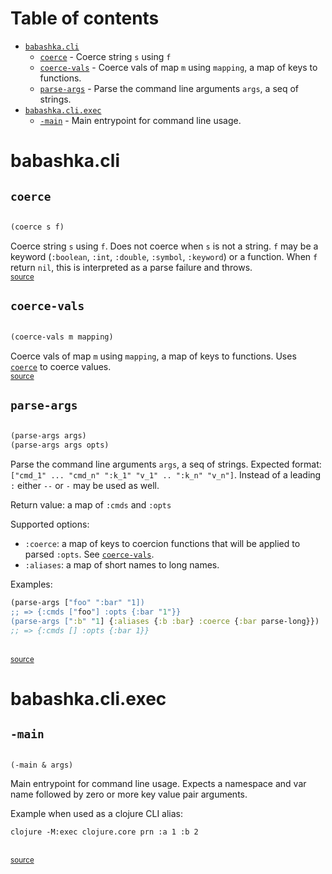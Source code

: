 # Table of contents
-  [`babashka.cli`](#babashkacli) 
    -  [`coerce`](#coerce) - Coerce string <code>s</code> using <code>f</code>
    -  [`coerce-vals`](#coerce-vals) - Coerce vals of map <code>m</code> using <code>mapping</code>, a map of keys to functions.
    -  [`parse-args`](#parse-args) - Parse the command line arguments <code>args</code>, a seq of strings.
-  [`babashka.cli.exec`](#babashkacliexec) 
    -  [`-main`](#-main) - Main entrypoint for command line usage.
# babashka.cli 





## `coerce`
``` clojure

(coerce s f)
```


Coerce string `s` using `f`. Does not coerce when `s` is not a string.
  `f` may be a keyword (`:boolean`, `:int`, `:double`, `:symbol`,
  `:keyword`) or a function. When `f` return `nil`, this is
  interpreted as a parse failure and throws.
<br><sub>[source](https://github.com/babashka/cli/blob/main/src/babashka/cli.cljc#L6-L33)</sub>
## `coerce-vals`
``` clojure

(coerce-vals m mapping)
```


Coerce vals of map `m` using `mapping`, a map of keys to functions.
  Uses [`coerce`](#coerce) to coerce values.
<br><sub>[source](https://github.com/babashka/cli/blob/main/src/babashka/cli.cljc#L35-L42)</sub>
## `parse-args`
``` clojure

(parse-args args)
(parse-args args opts)
```


Parse the command line arguments `args`, a seq of strings.
  Expected format: `["cmd_1" ... "cmd_n" ":k_1" "v_1" .. ":k_n" "v_n"]`.
  Instead of a leading `:` either `--` or `-` may be used as well.

  Return value: a map of `:cmds` and `:opts`

  Supported options:
  - `:coerce`: a map of keys to coercion functions that will be applied to parsed `:opts`. See [`coerce-vals`](#coerce-vals).
  - `:aliases`: a map of short names to long names.

  Examples:
  ``` clojure
  (parse-args ["foo" ":bar" "1])
  ;; => {:cmds ["foo"] :opts {:bar "1"}}
  (parse-args [":b" "1] {:aliases {:b :bar} :coerce {:bar parse-long}})
  ;; => {:cmds [] :opts {:bar 1}}
  ```
  
<br><sub>[source](https://github.com/babashka/cli/blob/main/src/babashka/cli.cljc#L74-L132)</sub>
# babashka.cli.exec 





## `-main`
``` clojure

(-main & args)
```


Main entrypoint for command line usage.
  Expects a namespace and var name followed by zero or more key value pair arguments.

  Example when used as a clojure CLI alias:
  ```
  clojure -M:exec clojure.core prn :a 1 :b 2
  ```
<br><sub>[source](https://github.com/babashka/cli/blob/main/src/babashka/cli/exec.clj#L6-L35)</sub>
